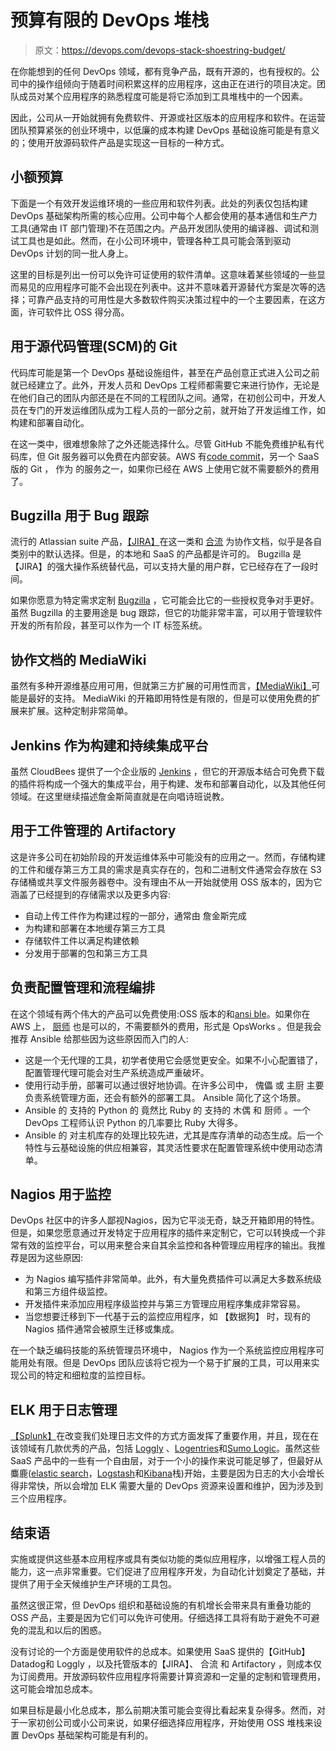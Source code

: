 # 预算有限的 DevOps 堆栈

> 原文：<https://devops.com/devops-stack-shoestring-budget/>

在你能想到的任何 DevOps 领域，都有竞争产品，既有开源的，也有授权的。公司中的操作组倾向于随着时间积累这样的应用程序，这由正在进行的项目决定。团队成员对某个应用程序的熟悉程度可能是将它添加到工具堆栈中的一个因素。

因此，公司从一开始就拥有免费软件、开源或社区版本的应用程序和软件。在运营团队预算紧张的创业环境中，以低廉的成本构建 DevOps 基础设施可能是有意义的；使用开放源码软件产品是实现这一目标的一种方式。

## 小额预算

下面是一个有效开发运维环境的一些应用和软件列表。此处的列表仅包括构建 DevOps 基础架构所需的核心应用。公司中每个人都会使用的基本通信和生产力工具(通常由 IT 部门管理)不在范围之内。产品开发团队使用的编译器、调试和测试工具也是如此。然而，在小公司环境中，管理各种工具可能会落到驱动 DevOps 计划的同一批人身上。

这里的目标是列出一份可以免许可证使用的软件清单。这意味着某些领域的一些显而易见的应用程序可能不会出现在列表中。这并不意味着开源替代方案是次等的选择；可靠产品支持的可用性是大多数软件购买决策过程中的一个主要因素，在这方面，许可软件比 OSS 得分高。

## 用于源代码管理(SCM)的 Git

代码库可能是第一个 DevOps 基础设施组件，甚至在产品创意正式进入公司之前就已经建立了。此外，开发人员和 DevOps 工程师都需要它来进行协作，无论是在他们自己的团队内部还是在不同的工程团队之间。通常，在初创公司中，开发人员在专门的开发运维团队成为工程人员的一部分之前，就开始了开发运维工作，如构建和部署自动化。

在这一类中，很难想象除了之外还能选择什么。尽管 GitHub 不能免费维护私有代码库，但 Git 服务器可以免费在内部安装。AWS 有[code commit](https://aws.amazon.com/codecommit/)，另一个 SaaS 版的 Git ， 作为 的服务之一，如果你已经在 AWS 上使用它就不需要额外的费用了。

## Bugzilla 用于 Bug 跟踪

流行的 Atlassian suite 产品，[【JIRA】](https://www.atlassian.com/software/jira)在这一类和 [合流](https://www.atlassian.com/software/confluence) 为协作文档，似乎是各自类别中的默认选择。但是，的本地和 SaaS 的产品都是许可的。 Bugzilla 是【JIRA】的强大操作系统替代品，可以支持大量的用户群，它已经存在了一段时间。

如果你愿意为特定需求定制 [Bugzilla](https://www.bugzilla.org/) ，它可能会比它的一些授权竞争对手更好。虽然 Bugzilla 的主要用途是 bug 跟踪，但它的功能非常丰富，可以用于管理软件开发的所有阶段，甚至可以作为一个 IT 标签系统。

## 协作文档的 MediaWiki

虽然有多种开源维基应用可用，但就第三方扩展的可用性而言，[【MediaWiki】](https://www.mediawiki.org/wiki/MediaWiki)可能是最好的支持。 MediaWiki 的开箱即用特性是有限的，但是可以使用免费的扩展来扩展。这种定制非常简单。

## Jenkins 作为构建和持续集成平台

虽然 CloudBees 提供了一个企业版的 [Jenkins](https://jenkins-ci.org/) ，但它的开源版本结合可免费下载的插件将构成一个强大的集成平台，用于构建、发布和部署自动化，以及其他任何领域。在这里继续描述詹金斯简直就是在向唱诗班说教。

## 用于工件管理的 Artifactory

这是许多公司在初始阶段的开发运维体系中可能没有的应用之一。然而，存储构建的工件和缓存第三方工具的需求是真实存在的，包和二进制文件通常会存放在 S3 存储桶或共享文件服务器卷中。没有理由不从一开始就使用 OSS 版本的，因为它涵盖了已经提到的存储需求以及更多内容:

*   自动上传工件作为构建过程的一部分，通常由 詹金斯完成
*   为构建和部署在本地缓存第三方工具
*   存储软件工件以满足构建依赖
*   分发用于部署的包和第三方工具

## 负责配置管理和流程编排

在这个领域有两个伟大的产品可以免费使用:OSS 版本的和[ansi ble](https://www.ansible.com/)。如果你在 AWS 上， [厨师](https://www.chef.io/) 也是可以的，不需要额外的费用，形式是 OpsWorks 。但是我会推荐 Ansible 给那些因为这些原因而入门的人:

*   这是一个无代理的工具，初学者使用它会感觉更安全。如果不小心配置错了，配置管理代理可能会对生产系统造成严重破坏。
*   使用行动手册，部署可以通过很好地协调。在许多公司中， 傀儡 或 主厨 主要负责系统管理方面，还会有额外的部署工具。 Ansible 简化了这个场景。
*   Ansible 的 支持的 Python 的 竟然比 Ruby 的 支持的 木偶 和 厨师 。一个 DevOps 工程师认识 Python 的几率要比 Ruby 大得多。
*   Ansible 的 对主机库存的处理比较先进，尤其是库存清单的动态生成。后一个特性与云基础设施的供应相兼容，其灵活性要求在配置管理系统中使用动态清单。

## Nagios 用于监控

DevOps 社区中的许多人鄙视Nagios，因为它平淡无奇，缺乏开箱即用的特性。但是，如果您愿意通过开发特定于应用程序的插件来定制它，它可以转换成一个非常有效的监控平台，可以用来整合来自其余监控和各种管理应用程序的输出。我推荐是因为这些原因:

*   为 Nagios 编写插件非常简单。此外，有大量免费插件可以满足大多数系统级和第三方组件级监控。
*   开发插件来添加应用程序级监控并与第三方管理应用程序集成非常容易。
*   当您想要迁移到下一代基于云的监控应用程序，如 【数据狗】 时，现有的 Nagios 插件通常会被原生迁移或集成。

在一个缺乏编码技能的系统管理员环境中， Nagios 作为一个系统监控应用程序可能用处有限。但是 DevOps 团队应该将它视为一个易于扩展的工具，可以用来实现公司的特定和细粒度的监控目标。

## ELK 用于日志管理

[【Splunk】](http://www.splunk.com/)在改变我们处理日志文件的方式方面发挥了重要作用，并且，现在在该领域有几款优秀的产品，包括 [Loggly](https://www.loggly.com/) 、[Logentries](https://logentries.com/)和[Sumo Logic](https://www.sumologic.com/)。虽然这些 SaaS 产品中的一些有一个自由层，对于一个小的操作来说可能足够了，但最好从 麋鹿([elastic search](https://www.elastic.co/products/elasticsearch)，[Logstash](https://www.elastic.co/products/logstash)和[Kibana](https://www.elastic.co/products/kibana)栈)开始，主要是因为日志的大小会增长得非常快，所以会增加 ELK 需要大量的 DevOps 资源来设置和维护，因为涉及到三个应用程序。

## 结束语

实施或提供这些基本应用程序或具有类似功能的类似应用程序，以增强工程人员的能力，这一点非常重要。它们促进了应用程序开发，为自动化计划奠定了基础，并提供了用于全天候维护生产环境的工具包。

虽然这很正常，但 DevOps 组织和基础设施的有机增长会带来具有重叠功能的 OSS 产品，主要是因为它们可以免许可使用。仔细选择工具将有助于避免不可避免的混乱和以后的困惑。

没有讨论的一个方面是使用软件的总成本。如果使用 SaaS 提供的【GitHub】Datadog和 Loggly ，以及托管版本的【JIRA】、 合流 和 Artifactory ，则成本仅为订阅费用。开放源码软件应用程序将需要计算资源和一定量的定制和管理费用，这可能会增加总成本。

如果目标是最小化总成本，那么前期决策可能会变得比看起来复杂得多。然而，对于一家初创公司或小公司来说，如果仔细选择应用程序，开始使用 OSS 堆栈来设置 DevOps 基础架构可能是有利的。